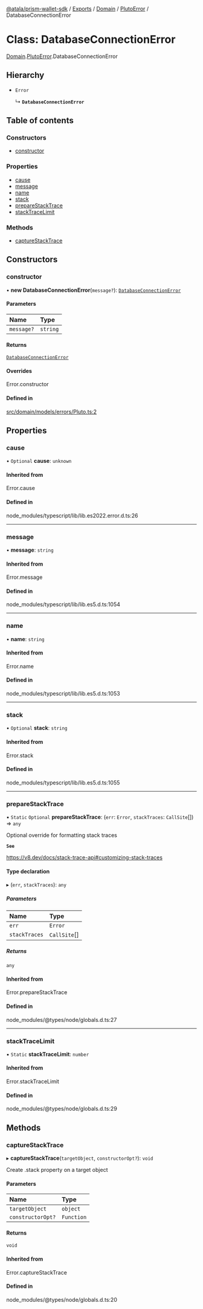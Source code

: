 [@atala/prism-wallet-sdk](../README.md) / [Exports](../modules.md) / [Domain](../modules/Domain.md) / [PlutoError](../modules/Domain.PlutoError.md) / DatabaseConnectionError

# Class: DatabaseConnectionError

[Domain](../modules/Domain.md).[PlutoError](../modules/Domain.PlutoError.md).DatabaseConnectionError

## Hierarchy

- `Error`

  ↳ **`DatabaseConnectionError`**

## Table of contents

### Constructors

- [constructor](Domain.PlutoError.DatabaseConnectionError.md#constructor)

### Properties

- [cause](Domain.PlutoError.DatabaseConnectionError.md#cause)
- [message](Domain.PlutoError.DatabaseConnectionError.md#message)
- [name](Domain.PlutoError.DatabaseConnectionError.md#name)
- [stack](Domain.PlutoError.DatabaseConnectionError.md#stack)
- [prepareStackTrace](Domain.PlutoError.DatabaseConnectionError.md#preparestacktrace)
- [stackTraceLimit](Domain.PlutoError.DatabaseConnectionError.md#stacktracelimit)

### Methods

- [captureStackTrace](Domain.PlutoError.DatabaseConnectionError.md#capturestacktrace)

## Constructors

### constructor

• **new DatabaseConnectionError**(`message?`): [`DatabaseConnectionError`](Domain.PlutoError.DatabaseConnectionError.md)

#### Parameters

| Name | Type |
| :------ | :------ |
| `message?` | `string` |

#### Returns

[`DatabaseConnectionError`](Domain.PlutoError.DatabaseConnectionError.md)

#### Overrides

Error.constructor

#### Defined in

[src/domain/models/errors/Pluto.ts:2](https://github.com/hyperledger/identus-edge-agent-sdk-ts/blob/2cdbf1ede368164be3dd56f3e362e76e94d48b48/src/domain/models/errors/Pluto.ts#L2)

## Properties

### cause

• `Optional` **cause**: `unknown`

#### Inherited from

Error.cause

#### Defined in

node_modules/typescript/lib/lib.es2022.error.d.ts:26

___

### message

• **message**: `string`

#### Inherited from

Error.message

#### Defined in

node_modules/typescript/lib/lib.es5.d.ts:1054

___

### name

• **name**: `string`

#### Inherited from

Error.name

#### Defined in

node_modules/typescript/lib/lib.es5.d.ts:1053

___

### stack

• `Optional` **stack**: `string`

#### Inherited from

Error.stack

#### Defined in

node_modules/typescript/lib/lib.es5.d.ts:1055

___

### prepareStackTrace

▪ `Static` `Optional` **prepareStackTrace**: (`err`: `Error`, `stackTraces`: `CallSite`[]) => `any`

Optional override for formatting stack traces

**`See`**

https://v8.dev/docs/stack-trace-api#customizing-stack-traces

#### Type declaration

▸ (`err`, `stackTraces`): `any`

##### Parameters

| Name | Type |
| :------ | :------ |
| `err` | `Error` |
| `stackTraces` | `CallSite`[] |

##### Returns

`any`

#### Inherited from

Error.prepareStackTrace

#### Defined in

node_modules/@types/node/globals.d.ts:27

___

### stackTraceLimit

▪ `Static` **stackTraceLimit**: `number`

#### Inherited from

Error.stackTraceLimit

#### Defined in

node_modules/@types/node/globals.d.ts:29

## Methods

### captureStackTrace

▸ **captureStackTrace**(`targetObject`, `constructorOpt?`): `void`

Create .stack property on a target object

#### Parameters

| Name | Type |
| :------ | :------ |
| `targetObject` | `object` |
| `constructorOpt?` | `Function` |

#### Returns

`void`

#### Inherited from

Error.captureStackTrace

#### Defined in

node_modules/@types/node/globals.d.ts:20
